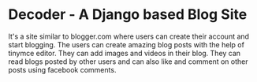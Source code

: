 # Decoder - A Django based Blog Site
It's a site similar to blogger.com where users can create their account and start blogging. The users can create amazing blog posts with the help of tinymce editor. They can add images and videos in their blog. 
They can read blogs posted by other users and can also like and comment on other posts using facebook comments.
